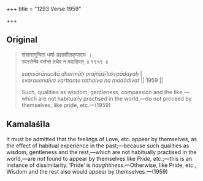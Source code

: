 +++
title = "1293 Verse 1959"

+++
## Original 
>
> संसारानुचिता धर्माः प्रज्ञाशीलकृपादयः ।  
> स्वरसेनैव वर्त्तन्ते तथैव न मदादिवत् ॥ १९५९ ॥ 
>
> *saṃsārānucitā dharmāḥ prajñāśīlakṛpādayaḥ* \|  
> *svarasenaiva varttante tathaiva na madādivat* \|\| 1959 \|\| 
>
> Such, qualities as wisdom, gentleness, compassion and the like,—which are not habitually practised in the world,—do not proceed by themselves, like pride, etc.—(1959)



## Kamalaśīla

It must be admitted that the feelings of Love, etc. appear by themselves, as the effect of habitual experience in the past;—because such qualities as wisdom, gentleness and the rest,—which are not habitually practised in the world,—are *not* found to appear by themselves like *Pride*, *etc*.;—this is an instance of dissimilarity. ‘Pride’ is *haughtiness*.—Otherwise, like Pride, etc., Wisdom and the rest also would appear by themselves.—(1959)


